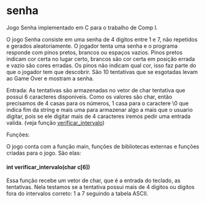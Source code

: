 # senha
Jogo Senha implementado em C para o trabalho de Comp I.

O jogo Senha consiste em uma senha de 4 digitos entre 1 e 7, não repetidos e gerados aleatoriamente.
O jogador tenta uma senha e o programa responde com pinos pretos, brancos ou espaços vazios. Pinos pretos indicam cor certa no lugar certo, brancos são cor certa em posição errada e vazio são cores erradas. Os pinos não indicam qual cor, isso faz parte do que o jogador tem que descobrir. São 10 tentativas que se esgotadas levam ao Game Over e mostram a senha.

Entrada:
	As tentativas são armazenadas no vetor de char tentativa que possui 6 caracteres disponiveis. Como os valores são char, então precisamos de 4 casas para os números, 1 casa para o caractere \0 que indica fim da string e mais uma para armazenar algo a mais que o usuario digitar, pois se ele digitar mais de 4 caracteres iremos pedir uma entrada valida. (veja função [verificar_intervalo](#int-verificar_intervalo(char-c[6])))

Funções:

O jogo conta com a função main, funções de bibliotecas externas e funções criadas para o jogo. São elas:

#### int verificar_intervalo(char c[6])

Essa função recebe um vetor de char, que é a entrada do teclado, as tentativas. Nela testamos se a tentativa possui mais de 4 digitos ou digitos fora do intervalos correto: 1 a 7 seguindo a tabela ASCII.
		
		
		
		
		
		
		
		
		
		
